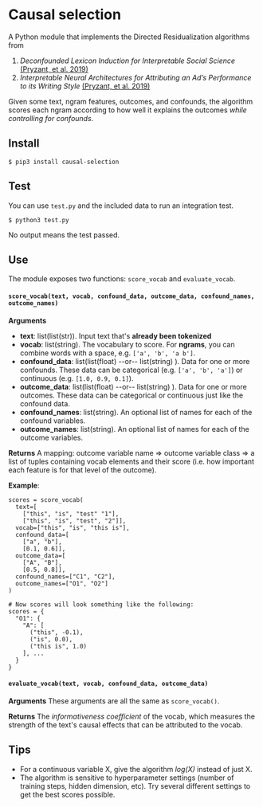 # Causal selection 

A Python module that implements the Directed Residualization algorithms from 
1. _Deconfounded Lexicon Induction for Interpretable Social Science_ [(Pryzant, et al. 2019)](https://nlp.stanford.edu/pubs/pryzant2018lexicon.pdf)
2. _Interpretable Neural Architectures for Attributing an Ad’s Performance to its Writing Style_ [(Pryzant, et al. 2019)](https://nlp.stanford.edu/pubs/pryzant2018emnlp.pdf)

Given some text, ngram features, outcomes, and confounds, the algorithm scores each ngram according to how well it explains the outcomes _while controlling for confounds_. 


## Install

```
$ pip3 install causal-selection
```

## Test

You can use `test.py` and the included data to run an integration test.

```
$ python3 test.py
```
No output means the test passed.

## Use
The module exposes two functions: `score_vocab` and `evaluate_vocab`.

#### `score_vocab(text, vocab, confound_data, outcome_data, confound_names, outcome_names)`

**Arguments**
* **text**: list(list(str)). Input text that's **already been tokenized**
* **vocab**: list(string). The vocabulary to score. For **ngrams**, you can combine words with a space, e.g. `['a', 'b', 'a b']`.
* **confound_data**: list(list(float) --or-- list(string) ). Data for one or more confounds. These data can be categorical 
            (e.g. `['a', 'b', 'a']`) or continuous (e.g. `[1.0, 0.9, 0.1]`).
* **outcome_data**: list(list(float) --or-- list(string) ). Data for one or more outcomes. These data can be categorical 
            or continuous just like the confound data.
* **confound_names**: list(string). An optional list of names for each of the confound variables.
* **outcome_names**: list(string). An optional list of names for each of the outcome variables.

**Returns**
A mapping: outcome variable name => outcome variable class => a list of tuples containing vocab elements and their score (i.e. how important each feature is for that level of the outcome).

**Example**:
```
scores = score_vocab(
  text=[
    ["this", "is", "test" "1"],
    ["this", "is", "test", "2"]],
  vocab=["this", "is", "this is"],
  confound_data=[
    ["a", "b"],
    [0.1, 0.6]],
  outcome_data=[
    ["A", "B"],
    [0.5, 0.8]],
  confound_names=["C1", "C2"],
  outcome_names=["O1", "O2"]
)

# Now scores will look something like the following:
scores = {
  "O1": {
    "A": [
      ("this", -0.1),
      ("is", 0.0),
      ("this is", 1.0)
    ], ...
  }
}
```


#### `evaluate_vocab(text, vocab, confound_data, outcome_data)`

**Arguments**
These arguments are all the same as `score_vocab()`. 

**Returns**
The _informativeness coefficient_ of the vocab, which measures the strength of the text's causal effects that can be attributed to the vocab. 

## Tips

* For a continuous variable X, give the algorithm _log(X)_ instead of just X.
* The algorithm is sensitive to hyperparameter settings (number of training steps, hidden dimension, etc). Try several different settings to get the best scores possible.
